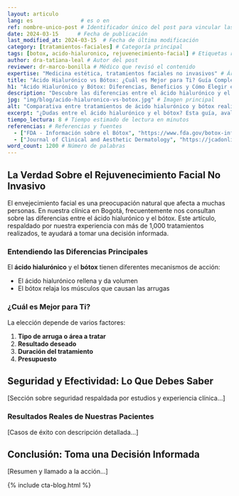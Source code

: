 ```yaml
---
layout: articulo
lang: es               # es o en
ref: nombre-unico-post # Identificador único del post para vincular las versiones en diferentes idiomas
date: 2024-03-15      # Fecha de publicación
last_modified_at: 2024-03-15  # Fecha de última modificación
category: [tratamientos-faciales] # Categoría principal
tags: [botox, acido-hialuronico, rejuvenecimiento-facial] # Etiquetas relevantes
author: dra-tatiana-leal # Autor del post
reviewer: dr-marco-bonilla # Médico que revisó el contenido
expertise: "Medicina estética, tratamientos faciales no invasivos" # Área de experiencia
title: "Ácido Hialurónico vs Bótox: ¿Cuál es Mejor para Ti? Guía Completa 2024" # Título optimizado para SEO
h1: "Ácido Hialurónico y Bótox: Diferencias, Beneficios y Cómo Elegir el Tratamiento Ideal" # H1 puede ser diferente del título
description: "Descubre las diferencias entre el ácido hialurónico y el bótox, sus beneficios, duración y qué tratamiento es el más adecuado para tus necesidades específicas. Guía avalada por especialistas." # Meta descripción
jpg: "img/blog/acido-hialuronico-vs-botox.jpg" # Imagen principal
alt: "Comparativa entre tratamientos de ácido hialurónico y bótox realizada por especialistas" # Texto alternativo de la imagen
excerpt: "¿Dudas entre el ácido hialurónico y el bótox? Esta guía, avalada por nuestros especialistas, te ayudará a entender las diferencias y elegir el tratamiento más adecuado para ti." # Extracto para previews
tiempo_lectura: 8 # Tiempo estimado de lectura en minutos
referencias: # Referencias y fuentes
  - ["FDA - Información sobre el Bótox", "https://www.fda.gov/botox-info"]
  - ["Journal of Clinical and Aesthetic Dermatology", "https://jcadonline.com/study-123"]
word_count: 1200 # Número de palabras
---
```


## La Verdad Sobre el Rejuvenecimiento Facial No Invasivo

El envejecimiento facial es una preocupación natural que afecta a muchas personas. En nuestra clínica en Bogotá, frecuentemente nos consultan sobre las diferencias entre el ácido hialurónico y el bótox. Este artículo, respaldado por nuestra experiencia con más de 1,000 tratamientos realizados, te ayudará a tomar una decisión informada.

### Entendiendo las Diferencias Principales

El **ácido hialurónico** y el **bótox** tienen diferentes mecanismos de acción:

- El ácido hialurónico rellena y da volumen
- El bótox relaja los músculos que causan las arrugas

### ¿Cuál es Mejor para Ti?

La elección depende de varios factores:

1. **Tipo de arruga o área a tratar**
2. **Resultado deseado**
3. **Duración del tratamiento**
4. **Presupuesto**

## Seguridad y Efectividad: Lo Que Debes Saber

[Sección sobre seguridad respaldada por estudios y experiencia clínica...]

### Resultados Reales de Nuestras Pacientes

[Casos de éxito con descripción detallada...]

## Conclusión: Toma una Decisión Informada

[Resumen y llamado a la acción...]

{% include cta-blog.html %}
